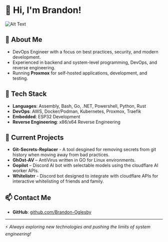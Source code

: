 # 👋 Hi, I'm Brandon!
![Alt Text](https://user-images.githubusercontent.com/74038190/212749168-86d6c7ab-98da-409b-998f-c5b74721badd.gif)

## 🚀 About Me
- DevOps Engineer with a focus on best practices, security, and modern development.
- Experienced in backend and system-level programming, DevOps, and reverse engineering.
- Running **Proxmox** for self-hosted applications, development, and testing.

## 🔨 Tech Stack
- **Languages**: Assembly, Bash, Go, .NET, Powershell, Python, Rust
- **DevOps**: AWS, Docker/Podman, Kubernetes, Proxmox, Traefik
- **Embedded**: ESP32 Development  
- **Reverse Engineering**: x86/x64 Reverse Engineering

## 📌 Current Projects
- **Git-Secrets-Replacer** - A tool desgined for removing secrets from git history when moving away from bad practices.
- **GhOst-AV** – AntiVirus written in GO for Linux environments.
- **Gopilot** – Discord AI bot with selectable models using the cloudflare AI worker APIs.
- **Whitelistrr** - Discord bot designed to integrate with cloudflare APIs for interactive whitelisting of friends and family.

## 📫 Contact Me
- **GitHub**: [github.com/Brandon-Oglesby](https://github.com/Brandon-Oglesby)

---

⚡ *Always exploring new technologies and pushing the limits of system engineering!*
